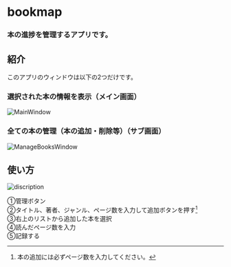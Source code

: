
# bookmap
### 本の進捗を管理するアプリです。



## 紹介
このアプリのウィンドウは以下の2つだけです。
### 選択された本の情報を表示（メイン画面）
![MainWindow](https://github.com/kendama5ko/bookmap/assets/146686157/749f2619-3910-4610-88ab-d5ac95a59bbb)
<br>

### 全ての本の管理（本の追加・削除等）（サブ画面）
![ManageBooksWindow](https://github.com/kendama5ko/bookmap/assets/146686157/515fee1b-fc14-45f2-83cb-d6b25174c1f9)

## 使い方
![discription](https://github.com/kendama5ko/bookmap_ver_Json/assets/146686157/8e83128a-ecdd-4692-b254-f36d560db2cd)

①管理ボタン  
②タイトル、著者、ジャンル、ページ数を入力して追加ボタンを押す[^1]  
③右上のリストから追加した本を選択  
④読んだページ数を入力  
⑤記録する  
[^1]: 本の追加には必ずページ数を入力してください。  



